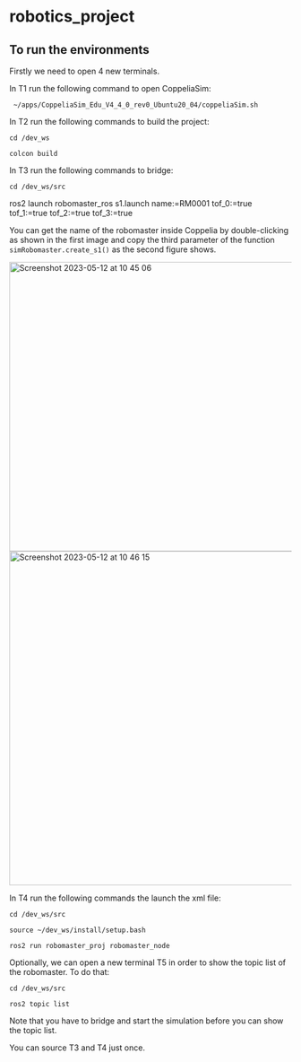 # robotics_project

## To run the environments
Firstly we need to open 4 new terminals.

In T1 run the following command to open CoppeliaSim:

` ~/apps/CoppeliaSim_Edu_V4_4_0_rev0_Ubuntu20_04/coppeliaSim.sh`

In T2 run the following commands to build the project:

`cd /dev_ws`

`colcon build`

In T3 run the following commands to bridge:

`cd /dev_ws/src`

ros2 launch robomaster_ros s1.launch name:=RM0001 tof_0:=true tof_1:=true tof_2:=true tof_3:=true


You can get the name of the robomaster inside Coppelia by double-clicking as shown in the first image and copy the third parameter of the function `simRobomaster.create_s1()` as the second figure shows.

<img width="516" alt="Screenshot 2023-05-12 at 10 45 06" src="https://github.com/JuryAndrea/robotics_project/assets/43291397/1e1b5508-145b-4bea-a5f1-bad3b0a6e683">


<img width="596" alt="Screenshot 2023-05-12 at 10 46 15" src="https://github.com/JuryAndrea/robotics_project/assets/43291397/61b20321-2949-4c10-9a7c-e068711b397b">

In T4 run the following commands the launch the xml file:

`cd /dev_ws/src`

`source ~/dev_ws/install/setup.bash`

`ros2 run robomaster_proj robomaster_node`

Optionally, we can open a new terminal T5 in order to show the topic list of the robomaster. To do that:

`cd /dev_ws/src`

`ros2 topic list`

Note that you have to bridge and start the simulation before you can show the topic list.

You can source T3 and T4 just once. 
